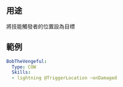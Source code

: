 ## 用途
將技能觸發者的位置設為目標

## 範例
```yaml
BobTheVengeful:
  Type: COW
  Skills:
  - lightning @TriggerLocation ~onDamaged
```